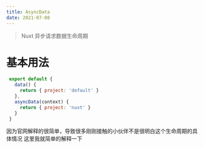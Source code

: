 ```yaml
---
title: AsyncData
date: 2021-07-08
---
```


> Nuxt 异步请求数据生命周期 

# 基本用法

```javascript
 export default {
   data() {
     return { project: 'default' }
   },
   asyncData(context) {
     return { project: 'nuxt' }
   }
 }
```

因为官网解释的很简单，导致很多刚刚接触的小伙伴不是很明白这个生命周期的具体情况 这里我就简单的解释一下
